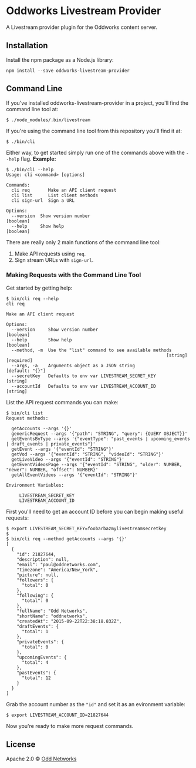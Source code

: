 Oddworks Livestream Provider
============================

A Livestream provider plugin for the Oddworks content server.

Installation
------------
Install the npm package as a Node.js library:

    npm install --save oddworks-livestream-provider

Command Line
------------
If you've installed oddworks-livestream-provider in a project, you'll find the command line tool at:

```
$ ./node_modules/.bin/livestream
```

If you're using the command line tool from this repository you'll find it at:

```
$ ./bin/cli
```

Either way, to get started simply run one of the commands above with the `--help` flag. __Example:__

```
$ ./bin/cli --help
Usage: cli <command> [options]

Commands:
  cli req       Make an API client request
  cli list      List client methods
  cli sign-url  Sign a URL

Options:
  --version  Show version number                                       [boolean]
  --help     Show help                                                 [boolean]
```

There are really only 2 main functions of the command line tool:

1. Make API requests using `req`.
2. Sign stream URLs with `sign-url`.

### Making Requests with the Command Line Tool
Get started by getting help:

```
$ bin/cli req --help
cli req

Make an API client request

Options:
  --version     Show version number                                    [boolean]
  --help        Show help                                              [boolean]
  --method, -m  Use the "list" command to see available methods
                                                             [string] [required]
  --args, -a    Arguments object as a JSON string                [default: "{}"]
  --secretKey   Defaults to env var LIVESTREAM_SECRET_KEY               [string]
  --accountId   Defaults to env var LIVESTREAM_ACCOUNT_ID               [string]
```

List the API request commands you can make:

```
$ bin/cli list
Request methods:

  getAccounts --args '{}'
  genericRequest --args '{"path": "STRING", "query": {QUERY OBJECT}}'
  getEventsByType --args '{"eventType": "past_events | upcoming_events | draft_events | private_events"}'
  getEvent --args '{"eventId": "STRING"}'
  getVod --args '{"eventId": "STRING", "videoId": "STRING"}'
  getLiveVideo --args '{"eventId": "STRING"}'
  getEventVideosPage --args '{"eventId": "STRING", "older": NUMBER, "newer": NUMBER, "offset": NUMBER}'
  getAllEventVideos --args '{"eventId": "STRING"}'

Environment Variables:

     LIVESTREAM_SECRET_KEY
     LIVESTREAM_ACCOUNT_ID
```

First you'll need to get an account ID before you can begin making useful requests:

```
$ export LIVESTREAM_SECRET_KEY=foobarbazmylivestreamsecretkey
$
$ bin/cli req --method getAccounts --args '{}'
[
  {
    "id": 21827644,
    "description": null,
    "email": "paul@oddnetworks.com",
    "timezone": "America/New_York",
    "picture": null,
    "followers": {
      "total": 0
    },
    "following": {
      "total": 0
    },
    "fullName": "Odd Networks",
    "shortName": "oddnetworks",
    "createdAt": "2015-09-22T22:38:18.832Z",
    "draftEvents": {
      "total": 1
    },
    "privateEvents": {
      "total": 0
    },
    "upcomingEvents": {
      "total": 4
    },
    "pastEvents": {
      "total": 12
    }
  }
]
```

Grab the account number as the `"id"` and set it as an evironment variable:

```
$ export LIVESTREAM_ACCOUNT_ID=21827644
```

Now you're ready to make more request commands.

License
-------
Apache 2.0 © [Odd Networks](http://oddnetworks.com)
